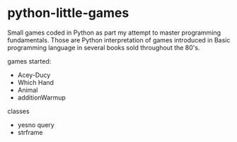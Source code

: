 # python-little-games

Small games coded in Python as part  my attempt to master programming fundamentals.
Those are Python interpretation of games introduced in Basic programming language in several books sold throughout the 80's.


games started:

- Acey-Ducy
- Which Hand
- Animal
- additionWarmup


classes

- yesno query
- strframe
